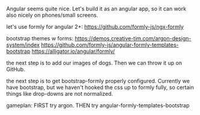 Angular seems quite nice.  Let's build it as an angular app, so it can work also nicely on phones/small screens.

let's use formly for angular 2+:
https://github.com/formly-js/ngx-formly


bootstrap themes w forms:
https://demos.creative-tim.com/argon-design-system/index
https://github.com/formly-js/angular-formly-templates-bootstrap
https://alligator.io/angular/formly/

the next step is to add our images of dogs.  Then we can throw it up on GitHub.

the next step is to get bootstrap-formly properly configured.  Currently we have bootstrap, but we haven't hooked the css up to formly fully, so certain things like drop-downs are not normalized.

gameplan:
FIRST try argon.
THEN try angular-formly-templates-bootstrap
